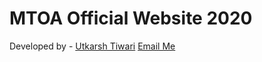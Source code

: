 # MTOA Official Website 2020

Developed by - [Utkarsh Tiwari](https://github.com/utk09) [Email Me](mailto:utkarsh999tiwari@gmail.com)
